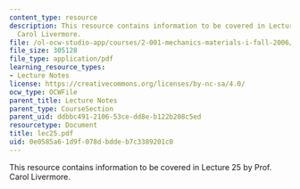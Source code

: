 ```yaml
---
content_type: resource
description: This resource contains information to be covered in Lecture 25 by Prof.
  Carol Livermore.
file: /ol-ocw-studio-app/courses/2-001-mechanics-materials-i-fall-2006/0e0585a61d9f078dbddeb7c3389201c0_lec25.pdf
file_size: 305128
file_type: application/pdf
learning_resource_types:
- Lecture Notes
license: https://creativecommons.org/licenses/by-nc-sa/4.0/
ocw_type: OCWFile
parent_title: Lecture Notes
parent_type: CourseSection
parent_uid: ddbbc491-2106-53ce-dd8e-b122b208c5ed
resourcetype: Document
title: lec25.pdf
uid: 0e0585a6-1d9f-078d-bdde-b7c3389201c0
---
```

This resource contains information to be covered in Lecture 25 by Prof. Carol Livermore.
